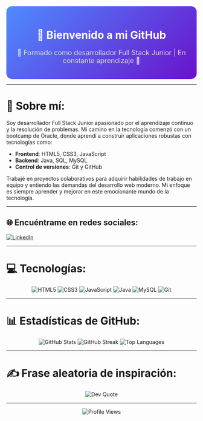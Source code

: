 <div align="center" style="background: linear-gradient(135deg, #4e8cff, #6a11cb); padding: 20px; border-radius: 15px;">
  <h1 align="center" style="color: #fff;">🌟 Bienvenido a mi GitHub</h1>
  <p align="center" style="color: #ddd; font-size: 18px;">📖 Formado como desarrollador Full Stack Junior | En constante aprendizaje 🚀</p>
</div>

---

# 💫 Sobre mí:
Soy desarrollador Full Stack Junior apasionado por el aprendizaje continuo y la resolución de problemas. Mi camino en la tecnología comenzó con un bootcamp de Oracle, donde aprendí a construir aplicaciones robustas con tecnologías como:

- **Frontend**: HTML5, CSS3, JavaScript
- **Backend**: Java, SQL, MySQL
- **Control de versiones**: Git y GitHub

Trabajé en proyectos colaborativos para adquirir habilidades de trabajo en equipo y entiendo las demandas del desarrollo web moderno. Mi enfoque es siempre aprender y mejorar en este emocionante mundo de la tecnología.

---

## 🌐 Encuéntrame en redes sociales:
[![LinkedIn](https://img.shields.io/badge/LinkedIn-%230077B5.svg?style=for-the-badge&logo=linkedin&logoColor=white)](https://linkedin.com/in/josedev4) 

---

# 💻 Tecnologías:
<div align="center">
  <img src="https://img.shields.io/badge/html5-%23E34F26.svg?style=for-the-badge&logo=html5&logoColor=white" alt="HTML5" />
  <img src="https://img.shields.io/badge/css3-%231572B6.svg?style=for-the-badge&logo=css3&logoColor=white" alt="CSS3" />
  <img src="https://img.shields.io/badge/javascript-%23323330.svg?style=for-the-badge&logo=javascript&logoColor=%23F7DF1E" alt="JavaScript" />
  <img src="https://img.shields.io/badge/java-%23ED8B00.svg?style=for-the-badge&logo=java&logoColor=white" alt="Java" />
  <img src="https://img.shields.io/badge/mysql-%2300f.svg?style=for-the-badge&logo=mysql&logoColor=white" alt="MySQL" />
  <img src="https://img.shields.io/badge/git-%23F05033.svg?style=for-the-badge&logo=git&logoColor=white" alt="Git" />
</div>

---

# 📊 Estadísticas de GitHub:
<div align="center">
  <img src="https://github-readme-stats.vercel.app/api?username=Joseescbr&theme=radical&hide_border=false&include_all_commits=true&count_private=true" alt="GitHub Stats" />
  <img src="https://github-readme-streak-stats.herokuapp.com/?user=Joseescbr&theme=radical&hide_border=false" alt="GitHub Streak" />
  <img src="https://github-readme-stats.vercel.app/api/top-langs/?username=Joseescbr&theme=radical&hide_border=false&layout=compact" alt="Top Languages" />
</div>

---

# ✍️ Frase aleatoria de inspiración:
<div align="center">
  <img src="https://quotes-github-readme.vercel.app/api?type=horizontal&theme=radical" alt="Dev Quote" />
</div>

---

<div align="center">
  <img src="https://visitcount.itsvg.in/api?id=Joseescbr&icon=1&color=9" alt="Profile Views" />
</div>

<!-- Diseñado con ❤️ usando ideas de GPRM -->
